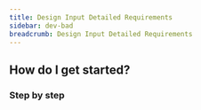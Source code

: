 ```yaml
---
title: Design Input Detailed Requirements
sidebar: dev-bad
breadcrumb: Design Input Detailed Requirements
---
```


## <background>

## How do I get started?

### Step by step
